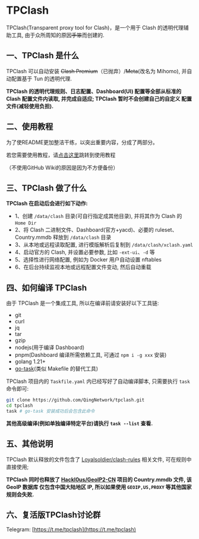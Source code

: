 # TPClash

TPClash(Transparent proxy tool for Clash)，是一个用于 Clash 的透明代理辅助工具, 由于众所周知的原因~~手笨~~而创建的.

## 一、TPClash 是什么

TPClash 可以自动安装 ~~Clash Premium~~（已抛弃）/~~Meta~~(改名为 Mihomo), 并自动配置基于 Tun 的透明代理.

**TPClash 的透明代理规则、日志配置、Dashboard(UI) 配置等全部从标准的 Clash 配置文件内读取, 并完成自适应; TPClash 暂时不会创建自己的自定义
配置文件(减轻使用负担).**

## 二、使用教程

为了使README更加整洁干练，以突出重要内容，分成了两部分。

若您需要使用教程，请[点击这里](GUIDE.md)跳转到使用教程

（不使用GitHub Wiki的原因是因为不方便备份）

## 三、TPClash 做了什么

**TPClash 在启动后会进行如下动作:**

- 1、创建 `/data/clash` 目录(可自行指定成其他目录), 并将其作为 Clash 的 `Home Dir`
- 2、将 Clash 二进制文件、Dashboard(官方+yacd)、必要的 ruleset、Country.mmdb 释放到 `/data/clash` 目录
- 3、从本地或远程读取配置, 进行模版解析后复制到 `/data/clash/xclash.yaml`
- 4、启动官方的 Clash, 并设置必要参数, 比如 `-ext-ui`、`-d` 等
- 5、选择性进行网络配置, 例如为 Docker 用户自动设置 nftables
- 6、在后台持续监视本地或远程配置文件变动, 然后自动重载

## 四、如何编译 TPClash

由于 TPClash 是一个集成工具, 所以在编译前请安装好以下工具链:

- git
- curl
- jq
- tar
- gzip
- nodejs(用于编译 Dashboard)
- pnpm(Dashboard 编译所需依赖工具, 可通过 `npm i -g xxx` 安装)
- golang 1.21+
- [go-task](https://github.com/go-task/task)(类似 Makefile 的替代工具)

TPClash 项目内的 `Taskfile.yaml` 内已经写好了自动编译脚本, 只需要执行 `task` 命令即可:

```sh
git clone https://github.com/QingNetwork/tpclash.git
cd tpclash
task # go-task 安装成功后会包含此命令
```

**其他高级编译(例如单独编译特定平台)请执行 `task --list` 查看.**

## 五、其他说明

TPClash 默认释放的文件包含了 [Loyalsoldier/clash-rules](https://github.com/Loyalsoldier/clash-rules) 相关文件, 可在规则中直接使用;

**TPClash 同时也释放了 [Hackl0us/GeoIP2-CN](https://github.com/Hackl0us/GeoIP2-CN) 项目的 Country.mmdb 文件, 该 GeoIP 数据库
仅包含中国大陆地区 IP, 所以如果使用 `GEOIP,US,PROXY` 等其他国家规则会失败.**

## 六、复活版TPClash讨论群

Telegram: [https://t.me/tpclash](https://t.me/tpclash)
